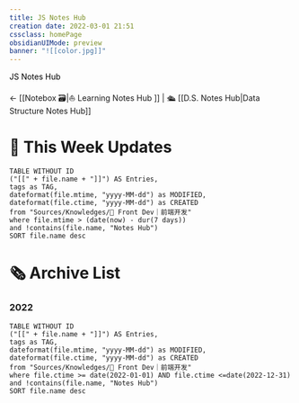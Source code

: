 ```yaml
---
title: JS Notes Hub
creation date: 2022-03-01 21:51 
cssclass: homePage
obsidianUIMode: preview
banner: "![[color.jpg]]"
---
```

<div class="title" style="color:#000">JS Notes Hub</div>

<-  [[Notebox 🗃|⛵️ Learning Notes Hub ]] | 🛳️  [[D.S. Notes Hub|Data Structure Notes Hub]]


# 📆 This Week Updates

```dataview
TABLE WITHOUT ID 
("[[" + file.name + "]]") AS Entries,
tags as TAG,
dateformat(file.mtime, "yyyy-MM-dd") as MODIFIED,
dateformat(file.ctime, "yyyy-MM-dd") as CREATED
from "Sources/Knowledges/📲 Front Dev｜前端开发"
where file.mtime > (date(now) - dur(7 days)) 
and !contains(file.name, "Notes Hub")
SORT file.name desc
```

# 🗞 Archive List

### 2022
```dataview
TABLE WITHOUT ID 
("[[" + file.name + "]]") AS Entries,
tags as TAG,
dateformat(file.mtime, "yyyy-MM-dd") as MODIFIED,
dateformat(file.ctime, "yyyy-MM-dd") as CREATED
from "Sources/Knowledges/📲 Front Dev｜前端开发"
where file.ctime >= date(2022-01-01) AND file.ctime <=date(2022-12-31)
and !contains(file.name, "Notes Hub")
SORT file.name desc
````
